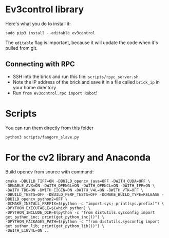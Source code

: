 
# Ev3control library
Here's what you do to install it:
```
sudo pip3 install --editable ev3control
```
The `editable` flag is important, because it will update the code when it's pulled from git.

## Connecting with RPC

- SSH into the brick and run this file: `scripts/rpyc_server.sh`
- Note the IP address of the brick and save it in a file called `brick_ip` in your home directory
- Run `from ev3control.rpc import Robot`!


# Scripts
You can run them directly from this folder
```
python3 scripts/fangorn_slave.py
```
# For the cv2 library and Anaconda

Build opencv from source with command:

```
cmake -DBUILD_TIFF=ON -DBUILD_opencv_java=OFF -DWITH_CUDA=OFF \
-DENABLE_AVX=ON -DWITH_OPENGL=ON -DWITH_OPENCL=ON -DWITH_IPP=ON \
-DWITH_TBB=ON -DWITH_EIGEN=ON -DWITH_V4L=ON -DWITH_VTK=OFF \
-DBUILD_TESTS=OFF -DBUILD_PERF_TESTS=OFF -DCMAKE_BUILD_TYPE=RELEASE -DBUILD_opencv_python2=OFF \
-DCMAKE_INSTALL_PREFIX=$(python -c "import sys; print(sys.prefix)") \
-DPYTHON_EXECUTABLE=$(which python) \
-DPYTHON_INCLUDE_DIR=$(python -c "from distutils.sysconfig import get_python_inc; print(get_python_inc())") \
-DPYTHON_PACKAGES_PATH=$(python -c "from distutils.sysconfig import get_python_lib; print(get_python_lib())") \
-DWITH_LIBV4L=ON ..

```
